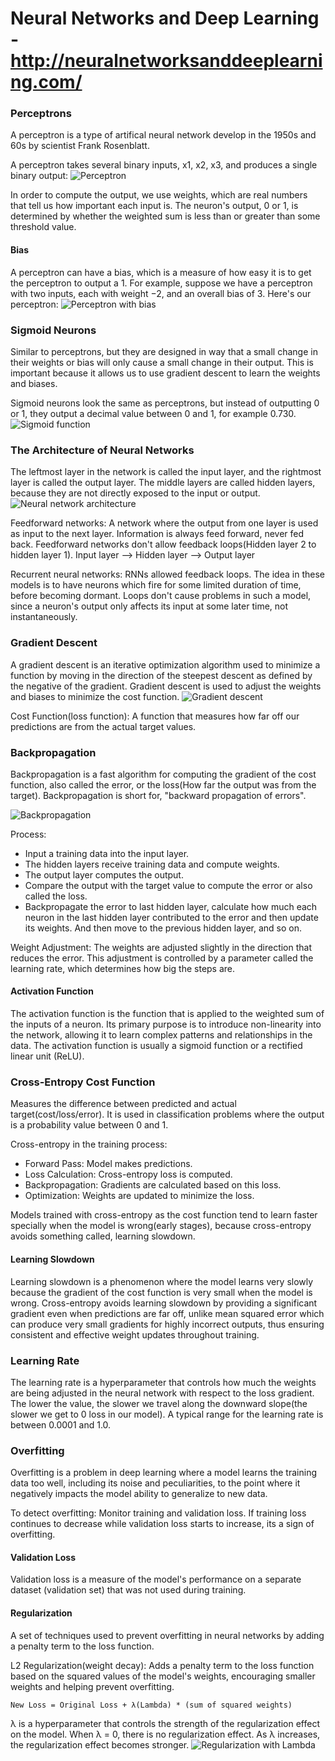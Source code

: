 # Neural Networks and Deep Learning - http://neuralnetworksanddeeplearning.com/


### Perceptrons
A perceptron is a type of artifical neural network develop in the 1950s and 60s by scientist Frank Rosenblatt.

A perceptron takes several binary inputs, x1, x2, x3, and produces a single binary output:
![Perceptron](/images/perceptron.png)

In order to compute the output, we use weights, which are real numbers that tell us how important each input is. The neuron's output, 0 or 1, is determined by whether the weighted sum is less than or greater than some threshold value.

#### Bias
A perceptron can have a bias, which is a measure of how easy it is to get the perceptron to output a 1. For example, suppose we have a perceptron with two inputs, each with weight −2, and an overall bias of 3. Here's our perceptron:
![Perceptron with bias](/images/perceptron-wt-bias.png)

### Sigmoid Neurons
Similar to perceptrons, but they are designed in way that a small change in their weights or bias will only cause a small change in their output. This is important because it allows us to use gradient descent to learn the weights and biases.

Sigmoid neurons look the same as perceptrons, but instead of outputting 0 or 1, they output a decimal value between 0 and 1, for example 0.730.
![Sigmoid function](/images/sigmoid-fn.png)

### The Architecture of Neural Networks
The leftmost layer in the network is called the input layer, and the rightmost layer is called the output layer. The middle layers are called hidden layers, because they are not directly exposed to the input or output.
![Neural network architecture](/images/nn-arch.png)

Feedforward networks: A network where the output from one layer is used as input to the next layer. Information is always feed forward, never fed back. Feedforward networks don't allow feedback loops(Hidden layer 2 to hidden layer 1).
Input layer --> Hidden layer --> Output layer

Recurrent neural networks: RNNs allowed feedback loops. The idea in these models is to have neurons which fire for some limited duration of time, before becoming dormant. Loops don't cause problems in such a model, since a neuron's output only affects its input at some later time, not instantaneously.

### Gradient Descent
A gradient descent is an iterative optimization algorithm used to minimize a function by moving in the direction of the steepest descent as defined by the negative of the gradient. Gradient descent is used to adjust the weights and biases to minimize the cost function.
![Gradient descent](/images/gradient-descent.png)

Cost Function(loss function): A function that measures how far off our predictions are from the actual target values.

### Backpropagation
Backpropagation is a fast algorithm for computing the gradient of the cost function, also called the error, or the loss(How far the output was from the target). Backpropagation is short for, "backward propagation of errors".

![Backpropagation](https://editor.analyticsvidhya.com/uploads/18870backprop2.png)
    
Process:
- Input a training data into the input layer.
- The hidden layers receive training data and compute weights.
- The output layer computes the output.
- Compare the output with the target value to compute the error or also called the loss.
- Backpropagate the error to last hidden layer, calculate how much each neuron in the last hidden layer contributed to the error and then update its weights. And then move to the previous hidden layer, and so on.
        
Weight Adjustment: The weights are adjusted slightly in the direction that reduces the error. This adjustment is controlled by a parameter called the learning rate, which determines how big the steps are.

#### Activation Function
The activation function is the function that is applied to the weighted sum of the inputs of a neuron. Its primary purpose is to introduce non-linearity into the network, allowing it to learn complex patterns and relationships in the data. The activation function is usually a sigmoid function or a rectified linear unit (ReLU).

### Cross-Entropy Cost Function
Measures the difference between predicted and actual target(cost/loss/error). It is used in classification problems where the output is a probability value between 0 and 1.

Cross-entropy in the training process:
- Forward Pass: Model makes predictions.
- Loss Calculation: Cross-entropy loss is computed.
- Backpropagation: Gradients are calculated based on this loss.
- Optimization: Weights are updated to minimize the loss.

Models trained with cross-entropy as the cost function tend to learn faster specially when the model is wrong(early stages), because cross-entropy avoids something called, learning slowdown.

#### Learning Slowdown
Learning slowdown is a phenomenon where the model learns very slowly because the gradient of the cost function is very small when the model is wrong. Cross-entropy avoids learning slowdown by providing a significant gradient even when predictions are far off, unlike mean squared error which can produce very small gradients for highly incorrect outputs, thus ensuring consistent and effective weight updates throughout training.

### Learning Rate
The learning rate is a hyperparameter that controls how much the weights are being adjusted in the neural network with respect to the loss gradient. The lower the value, the slower we travel along the downward slope(the slower we get to 0 loss in our model). A typical range for the learning rate is between 0.0001 and 1.0.

### Overfitting
Overfitting is a problem in deep learning where a model learns the training data too well, including its noise and peculiarities, to the point where it negatively impacts the model ability to generalize to new data.

To detect overfitting:
Monitor training and validation loss. If training loss continues to decrease while validation loss starts to increase, its a sign of overfitting.

#### Validation Loss
Validation loss is a measure of the model's performance on a separate dataset (validation set) that was not used during training.

#### Regularization
A set of techniques used to prevent overfitting in neural networks by adding a penalty term to the loss function.

L2 Regularization(weight decay): Adds a penalty term to the loss function based on the squared values of the model's weights, encouraging smaller weights and helping prevent overfitting.

```
New Loss = Original Loss + λ(Lambda) * (sum of squared weights)
```
λ is a hyperparameter that controls the strength of the regularization effect on the model. When λ = 0, there is no regularization effect. As λ increases, the regularization effect becomes stronger.
![Regularization with Lambda](https://miro.medium.com/v2/resize:fit:1098/1*ODhXW4H9ZRTKTzXOAyStAg.png)
